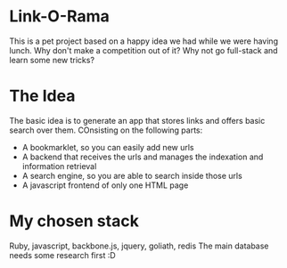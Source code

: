 Link-O-Rama
===========

This is a pet project based on a happy idea we had while we were having lunch. Why don't make a competition out of it? Why not go full-stack and learn some new tricks?

The Idea
========

The basic idea is to generate an app that stores links and offers basic search over them. COnsisting on the following parts:

  - A bookmarklet, so you can easily add new urls
  - A backend that receives the urls and manages the indexation and information retrieval
  - A search engine, so you are able to search inside those urls
  - A javascript frontend of only one HTML page

My chosen stack
===============
Ruby, javascript, backbone.js, jquery, goliath, redis
The main database needs some research first :D
